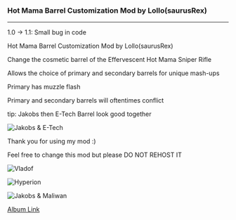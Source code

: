 ### Hot Mama Barrel Customization Mod by Lollo(saurusRex)

----------------------------------------------------------------------------------------------------------------------

1.0 -> 1.1: Small bug in code

Hot Mama Barrel Customization Mod by Lollo(saurusRex)

Change the cosmetic barrel of the Effervescent Hot Mama Sniper Rifle

Allows the choice of primary and secondary barrels for unique mash-ups

Primary has muzzle flash

Primary and secondary barrels will oftentimes conflict

tip: Jakobs then E-Tech Barrel look good together

![Jakobs & E-Tech](https://i.imgur.com/Pvh0OEu.jpg)

Thank you for using my mod :) 

Feel free to change this mod but please DO NOT REHOST IT

![Vladof](https://i.imgur.com/B6pAfp0.jpg)

![Hyperion](https://i.imgur.com/OKE05y3.jpg)

![Jakobs & Maliwan](https://i.imgur.com/tR5DO10.jpg)

[Album Link](https://imgur.com/a/2mfin6K)
